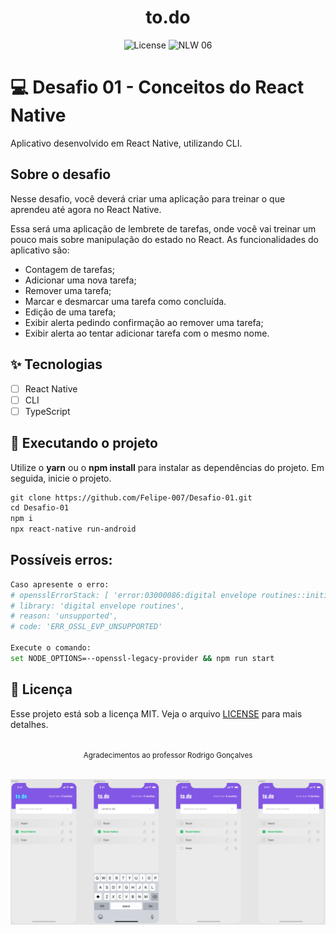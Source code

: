 <h1 align="center">
  to.do
</h1>

<p align="center">
  <img alt="License" src="https://img.shields.io/static/v1?label=license&message=MIT&color=E51C44&labelColor=0A1033">

 <img src="https://img.shields.io/static/v1?label=NLW&message=06&color=E51C44&labelColor=0A1033" alt="NLW 06" />
</p>

# 💻 Desafio 01 - Conceitos do React Native
Aplicativo desenvolvido em React Native, utilizando CLI.

## Sobre o desafio

Nesse desafio, você deverá criar uma aplicação para treinar o que aprendeu até agora no React Native.

Essa será uma aplicação de lembrete de tarefas, onde você vai treinar um pouco mais sobre manipulação do estado no React.
As funcionalidades do aplicativo são:

- Contagem de tarefas;
- Adicionar uma nova tarefa;
- Remover uma tarefa;
- Marcar e desmarcar uma tarefa como concluída.
- Edição de uma tarefa;
- Exibir alerta pedindo confirmação ao remover uma tarefa;
- Exibir alerta ao tentar adicionar tarefa com o mesmo nome.

## ✨ Tecnologias

-   [ ] React Native 
-   [ ] CLI
-   [ ] TypeScript

## 🔖 Executando o projeto

Utilize o **yarn** ou o **npm install** para instalar as dependências do projeto.
Em seguida, inicie o projeto.

```cl
git clone https://github.com/Felipe-007/Desafio-01.git
cd Desafio-01
npm i
npx react-native run-android
```
## Possíveis erros:
```bash
Caso apresente o erro:
# opensslErrorStack: [ 'error:03000086:digital envelope routines::initialization error' ],
# library: 'digital envelope routines',
# reason: 'unsupported',
# code: 'ERR_OSSL_EVP_UNSUPPORTED'

Execute o comando:
set NODE_OPTIONS=--openssl-legacy-provider && npm run start
```

## 📄 Licença

Esse projeto está sob a licença MIT. Veja o arquivo [LICENSE](LICENSE.md) para mais detalhes.

<br />

<div align="center">
  <small>Agradecimentos ao professor Rodrigo Gonçalves</small>  
</div>

<br />

![cover](.github/cover.png?style=flat)